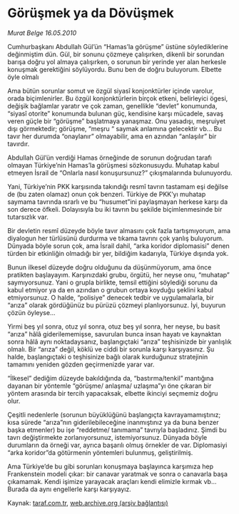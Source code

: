 # Görüşmek ya da Dövüşmek

*Murat Belge 16.05.2010*

<div class="yazi"><p>Cumhurbaşkanı Abdullah Gül’ün “Hamas’la görüşme” üstüne söylediklerine değinmiştim dün. Gül, bir sonunu çözmeye çalışırken, dikenli bir sorundan barışa doğru yol almaya çalışırken, o sorunun bir yerinde yer alan herkesle konuşmak gerektiğini söylüyordu. Bunu ben de doğru buluyorum. Elbette öyle olmalı</p>
<p>Ama bütün sorunlar somut ve özgül siyasî konjonktürler içinde varolur, orada biçimlenirler. Bu özgül konjonktürlerin birçok etkeni, belirleyici ögesi, değişik bağlamlar yaratır ve çok zaman, genellikle “devlet” konumunda, “siyasî otorite” konumunda bulunan güç, kendisine karşı mücadele, savaş veren güçle bir “görüşme” başlatmaya yanaşmaz. Onu yasadışı, meşruiyet dışı görmektedir; görüşme, “meşru “ saymak anlamına gelecektir vb... Bu tavır her durumda “onaylanır” olmayabilir, ama en azından “anlaşılır” bir tavırdır.</p>
<p>Abdullah Gül’ün verdiği Hamas örneğinde de sorunun doğrudan tarafı olmayan Türkiye’nin Hamas’la görüşmesi sözkonusuydu. Muhatap kabul etmeyen İsrail de “Onlarla nasıl konuşursunuz?” çıkışmalarında bulunuyordu.</p>
<p>Yani, Türkiye’nin PKK karşısında takındığı resmî tavrın tastamam eşi değilse de (bu zaten olamaz) onun çok benzeri. Türkiye de PKK’yı muhatap saymama tavrında ısrarlı ve bu “husumet”ini paylaşmayan herkese karşı da son derece öfkeli. Dolayısıyla bu iki tavrın bu şekilde biçimlenmesinde bir tutarsızlık var.</p>
<p>Bir devletin resmî düzeyde böyle tavır almasını çok fazla tartışmıyorum, ama diyalogun her türlüsünü durdurma ve tıkama tavrını çok yanlış buluyorum. Dünyada böyle sorun çok, ama İsrail dahil, “arka koridor diplomasisi” denen türden bir etkinliğin olmadığı bir yer, bildiğim kadarıyla, Türkiye dışında yok.</p>
<p>Bunun ilkesel düzeyde doğru olduğunu da düşünmüyorum, ama önce pratikten başlayayım. Karşınızdaki grubu, örgütü, her neyse onu, “muhatap” saymıyorsunuz. Yani o grupla birlikte, temsil ettiğini söylediği sorunu da kabul etmiyor ya da en azından o grubun ortaya koyduğu şeklini kabul etmiyorsunuz. O halde, “polisiye” denecek tedbir ve uygulamalarla, bir “arıza” olarak gördüğünüz bu pürüzü çözmeyi planlıyorsunuz. İyi, buyurun çözün öyleyse...</p>
<p>Yirmi beş yıl sonra, otuz yıl sonra, otuz beş yıl sonra, her neyse, bu basit “arıza” hâlâ giderilememişse, savurulan bunca insan hayatı ve kaynaktan sonra hâlâ aynı noktadaysanız, başlangıçtaki “arıza” teşhisinizde bir yanlışlık olmalı. Bir “arıza” değil, köklü ve ciddi bir sorunla karşı karşıyasınız. Şu halde, başlangıçtaki o teşhisinize bağlı olarak kurduğunuz stratejinin tamamını yeniden gözden geçirmenizde yarar var.</p>
<p>“İlkesel” dediğim düzeyde bakıldığında da, “bastırma/tenkil” mantığına dayanan bir yöntemle “görüşme/ anlaşma/ uzlaşma”yı öne çıkaran bir yöntem arasında bir tercih yapacaksak, elbette ikinciyi seçmemiz doğru olur.</p>
<p>Çeşitli nedenlerle (sorunun büyüklüğünü başlangıçta kavrayamamıştınız; kısa sürede “arıza”nın giderilebileceğine inanmıştınız ya da buna benzer başka etmenler) bu işe “reddetme/ tanımama” tavrıyla başladınız. Şimdi bu tavrı değiştirmekte zorlanıyorsunuz, istemiyorsunuz. Dünyada böyle durumların da örneği var, ayrıca başarılı olmuş örnekler de var. Diplomasiyi “arka koridor”da götürmenin yöntemleri bulunmuş, geliştirilmiş.</p>
<p>Ama Türkiye’de bu gibi sorunları konuşmaya başlayınca karşımıza hep Frankenstein modeli çıkar: bir canavar yaratmak ve sonra o canavarla başa çıkamamak. Kendi işimize yarayacak araçları kendi elimizle kırmak vb... Burada da aynı engellerle karşı karşıyayız.</p></div>

Kaynak: [taraf.com.tr](m), [web.archive.org (arşiv bağlantısı)](http://web.archive.org/web/20100519104529/http://taraf.com.tr:80/murat-belge/makale-gorusmek-ya-da-dovusmek.htm)
